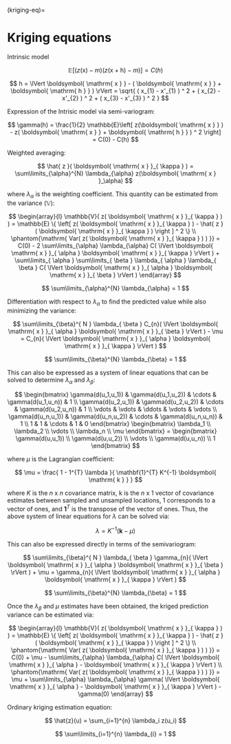 (kriging-eq)=
# Kriging equations

Intrinsic model 

$$
\mathbb{E} \left[ ( z( \boldsymbol{ \mathrm{ x } } ) - m )( z( \boldsymbol{ \mathrm{ x } } + \boldsymbol{ \mathrm{ h } } ) - m ) \right] = C(h)
$$

$$
h = \lVert \boldsymbol{ \mathrm{ x } } - ( \boldsymbol{ \mathrm{ x } } + \boldsymbol{ \mathrm{ h } } ) \rVert =
\sqrt{
    ( x_{1} - x'_{1} ) ^ 2 + 
    ( x_{2} - x'_{2} ) ^ 2 +
    ( x_{3} - x'_{3} ) ^ 2
}
$$

Expression of the Intrisic model via semi-variogram:

$$
\gamma(h) = \frac{1}{2} \mathbb{E}\left[ z(\boldsymbol{ \mathrm{ x } } ) - z( \boldsymbol{ \mathrm{ x } } + \boldsymbol{ \mathrm{ h } } ) ^ 2 \right]
= C(0) - C(h)
$$

Weighted averaging: 

$$
\hat{ z }( \boldsymbol{ \mathrm{ x } }_{ \kappa } ) =
    \sum\limits_{\alpha}^{N} \lambda_{\alpha} z(\boldsymbol{ \mathrm{ x } }_\alpha)
$$

where $\lambda_{\alpha}$ is the weighting coefficient. This quantity can be estimated from the variance ($\mathbb{V}$):

$$
\begin{array}{l}
    \mathbb{V}( z( \boldsymbol{ \mathrm{ x } }_{ \kappa } ) ) =  
        \mathbb{E} \{ \left[  z( \boldsymbol{ \mathrm{ x } }_{ \kappa } ) - \hat{ z }( \boldsymbol{ \mathrm{ x } }_{ \kappa } ) \right ] ^ 2 \} \\
    \phantom{\mathrm{ Var( z( \boldsymbol{ \mathrm{ x } }_{ \kappa } ) ) }} = 
        C(0) - 2 \sum\limits_{\alpha} \lambda_{\alpha} 
        C( \lVert \boldsymbol{ \mathrm{ x } }_{ \alpha } \boldsymbol{ \mathrm{ x } }_{ \kappa } \rVert )
        + \sum\limits_{ \alpha } \sum\limits_{ \beta } \lambda_{ \alpha } \lambda_{ \beta }
        C( \lVert \boldsymbol{ \mathrm{ x } }_{ \alpha } \boldsymbol{ \mathrm{ x } }_{ \beta } \rVert )
\end{array}
$$

$$
\sum\limits_{\alpha}^{N} \lambda_{\alpha} = 1
$$

Differentiation with respect to $\lambda_\alpha$ to find the predicted value while also minimizing the variance:

$$
\sum\limits_{\beta}^{ N } \lambda_{ \beta } 
    C_{n}( \lVert \boldsymbol{ \mathrm{ x } }_{ \alpha } \boldsymbol{ \mathrm{ x } }_{ \beta } \rVert )
    - \mu = 
    C_{n}( \lVert \boldsymbol{ \mathrm{ x } }_{ \alpha } \boldsymbol{ \mathrm{ x } }_{ \kappa } \rVert )
$$

$$
\sum\limits_{\beta}^{N} \lambda_{\beta} = 1
$$

This can also be expressed as a system of linear equations that can be solved to determine $\lambda_{\alpha}$ and 
$\lambda_{\beta}:$

$$
\begin{bmatrix}
    \gamma(d(u_1,u_1)) & \gamma(d(u_1,u_2)) & \cdots & \gamma(d(u_1,u_n)) & 1 \\
    \gamma(d(u_2,u_1)) & \gamma(d(u_2,u_2)) & \cdots & \gamma(d(u_2,u_n)) & 1 \\
    \vdots & \vdots & \ddots & \vdots & \vdots \\
    \gamma(d(u_n,u_1)) & \gamma(d(u_n,u_2)) & \cdots & \gamma(d(u_n,u_n)) & 1 \\
    1 & 1 & \cdots & 1 & 0
    \end{bmatrix}
    \begin{bmatrix}
    \lambda_1 \\
    \lambda_2 \\
    \vdots \\
    \lambda_n \\
    \mu
    \end{bmatrix}
    =
    \begin{bmatrix}
    \gamma(d(u,u_1)) \\
    \gamma(d(u,u_2)) \\
    \vdots \\
    \gamma(d(u,u_n)) \\
    1
\end{bmatrix}
$$

where $\mu$ is the Lagrangian coefficient:

$$
\mu = \frac{
    1 - 1^{T} \lambda 
}{
    \mathbf{1}^{T} K^{-1} \boldsymbol{ \mathrm{ k } }
}
$$

where $K$ is the $n~\mathrm{x}~n$ covariance matrix, $\boldsymbol{ \mathrm{ k } }$ is the 
$n~\mathrm{x}~1$ vector of covariance estimates between sampled and unsampled locations, 
$1$ corresponds to a vector of ones, and $\mathbf{1}^{T}$ is the transpose of the vector 
of ones. Thus, the above system of linear equations for $\lambda$ can be solved via:

$$
\lambda = K^{-1} (\mathbf{k} - \mu)
$$

This can also be expressed directly in terms of the semivariogram:

$$
\sum\limits_{\beta}^{ N } \lambda_{ \beta } 
    \gamma_{n}( \lVert \boldsymbol{ \mathrm{ x } }_{ \alpha } \boldsymbol{ \mathrm{ x } }_{ \beta } \rVert )
    + \mu = 
    \gamma_{n}( \lVert \boldsymbol{ \mathrm{ x } }_{ \alpha } \boldsymbol{ \mathrm{ x } }_{ \kappa } \rVert )
$$

$$
\sum\limits_{\beta}^{N} \lambda_{\beta} = 1
$$

Once the $\lambda_{\beta}$ and $\mu$ estimates have been obtained, the kriged prediction variance can be 
estimated via:

$$
\begin{array}{l}
    \mathbb{V}( z( \boldsymbol{ \mathrm{ x } }_{ \kappa } ) ) =  
        \mathbb{E} \{ \left[  z( \boldsymbol{ \mathrm{ x } }_{ \kappa } ) - \hat{ z }( \boldsymbol{ \mathrm{ x } }_{ \kappa } ) \right ] ^ 2 \} \\
    \phantom{\mathrm{ Var( z( \boldsymbol{ \mathrm{ x } }_{ \kappa } ) ) }} = 
        C(0) + \mu
        - \sum\limits_{\alpha} \lambda_{\alpha}
        C( \lVert \boldsymbol{ \mathrm{ x } }_{ \alpha } - \boldsymbol{ \mathrm{ x } }_{ \kappa } \rVert ) \\
    \phantom{\mathrm{ Var( z( \boldsymbol{ \mathrm{ x } }_{ \kappa } ) ) }} = 
        \mu + \sum\limits_{\alpha} \lambda_{\alpha}
        \gamma( \lVert \boldsymbol{ \mathrm{ x } }_{ \alpha } - \boldsymbol{ \mathrm{ x } }_{ \kappa } \rVert )
        -\gamma(0)
\end{array}
$$

Ordinary kriging estimation equation:

$$
\hat{z}(u) = \sum_{i=1}^{n} \lambda_i z(u_i)
$$

$$
\sum\limits_{i=1}^{n} \lambda_{i} = 1
$$
